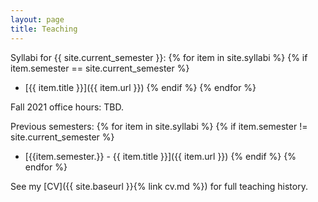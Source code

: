 ```yaml
---
layout: page
title: Teaching
---
```


Syllabi for {{ site.current_semester }}:
{% for item in site.syllabi %}
    {% if item.semester == site.current_semester %}
- [{{ item.title }}]({{ item.url }})
    {% endif %}
{% endfor %}

Fall 2021 office hours: TBD.

Previous semesters:
{% for item in site.syllabi %}
    {% if item.semester != site.current_semester %}
- [{{item.semester.}} - {{ item.title }}]({{ item.url }})
    {% endif %}
{% endfor %}

See my [CV]({{ site.baseurl }}{% link cv.md %}) for full teaching history. 

